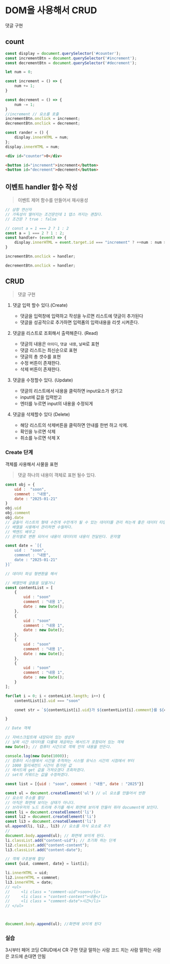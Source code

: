 # DOM을 사용해서 CRUD

댓글 구현

## count

```js
const display = document.querySelector('#counter');
const incrementBtn = document.querySelector('#increment');
const decrementBtn = document.querySelector('#decrement');

let num = 0;

const increment = () => {
    num += 1;
}

const decrement = () => {
    num -= 1;
}
//increment // 요소를 호출
incrementBtn.onclick = increment;
decrementBtn.onclick = decrement;

const rander = () {
    display.innerHTML = num;
};
display.innerHTML = num;

```

```html
<div id="counter">0</div>

<button id="increment">increment</button>
<button id="decrement">decrement</button>
```

## 이벤트 handler 함수 작성
> 이벤트 제어 함수를 만들어서 재사용성

```js
// 삼항 연산자
// 가독성이 떨어지는 조건문인데 1 뎁스 까지는 괜찮다.
// 조건문 ? true : false

// const a = 1 === 2 ? 1 : 2
const a = 1 === 2 ? 1 : 2;
const handler= (event) => {
    display.innerHTML = event.target.id === "increment" ? ++num : num > 0 ? --num : num;
}

incrementBtn.onclick = handler;

decrementBtn.onclick = handler;
```

## CRUD
> 댓글 구현

1. 댓글 입력 할수 있다.(Create)
    - 댓글을 입력창에 입력하고 작성을 누르면 리스트에 댓글이 추가된다
    - 댓글을 성공적으로 추가하면 입력폼의 입력내용을 리셋 시켜준다.

2. 댓글을 리스트로 조회해서 출력해준다. (Read)
    - 댓글의 내용은 `아이디`, `댓글 내용`, `날짜`로 표현
    - 댓글 리스트는 최신순으로 표현
    - 댓글의 총 갯수를 표현
    - 수정 버튼이 존재한다.
    - 삭제 버튼이 존재한다.

3. 댓글을 수정할수 있다. (Update)
    - 댓글의 리스트에서 내용을 클릭하면 input요소가 생기고
    - input에 값을 입력받고
    - 엔터를 누르면 input의 내용을 수정되게

4. 댓글을 삭제할수 있다 (Delete)
    - 해당 리스트의 삭제버튼을 클릭하면 안내를 한번 하고 삭제.
    - 확인을 누르면 삭제
    - 취소를 누르면 삭제 X

### Create 단계
객체를 사용해서 사물을 표현
> 댓글 하나의 내용이 객체로 표현 될수 있다.

```js
const obj = {
    uid :  "soon",
    commnet : "내용",
    date : "2025-01-21"
}
obj.uid
obj.comment
obj.date
// 글들이 리스트의 형태 수천개 수만개가 될 수 있는 데이터를 관리 하는게 좋은 데이터 타입
// 배열을 사용해서 관리하면 수월하다.
// 백엔드 배우고
// 문자열로 변환 되어서 내용이 데이터의 내용이 전달된다. 문자열

const date = `[{
    uid :  "soon",
    commnet : "내용",
    date : "2025-01-21"
}]`

// 데이터 파싱 형변환을 해서

// 배열안에 글들을 담을거니
const contentList = [
    {
        uid : "soon"
        comment : "내용 1",
        date : new Date();
    },
    {
        uid : "soon"
        comment : "내용 1",
        date : new Date();
    },
    {
        uid : "soon"
        comment : "내용 1",
        date : new Date();
    },
    {
        uid : "soon"
        comment : "내용 1",
        date : new Date();
    }  
];

for(let i = 0; i < contenList.length; i++) {
    contentList[i].uid === "soon"

    conet str = `${contentList[i].uid}가 ${contentList[i].comment}를 ${contentList[i].date}에 작성했음`

}

// Date 객체

// 자바스크립트에 내장되어 있는 생성자
// 날짜 시간 데이터를 다룰때 제공하는 메서드가 포함되어 있는 객체
new Date(); // 컴퓨터 시간으로 객체 안의 내용을 만든다.

console.log(new Date(1000));
// 컴퓨터 시스템에서 시간을 추적하는 시스템 유닉스 시간의 시점에서 부터
// 1000 밀리세컨드 시간이 증가된 값
// 메서드에 get 값을 가져오겠다 조회하겠다.
// set의 키워드는 값을 수정하겠다.
```

```js
const list = [{uid : "soon", comment : "내용", date : "2025"}]

const ul = document.createElement('ul') // ul 요소를 만들어서 반환
// 요소의 주소를 활당
// 아직은 화면에 보이는 상태가 아니다.
// 브라우저의 노드 트리에 추가를 해서 화면에 보이게 만들어 줘야 document에 보인다.
const li = document.createElement('li')
const li2 = document.createElement('li')
const li3 = document.createElement('li')
ul.append(li, li2,, li3) // 요소를 자식 요소로 추가
// 
document.body.append(ul); // 화면에 보이게 된다.
li.classList.add("content-uid"); // 초기화 하는 단계
li2.classList.add("content-content");
li3.classList.add("content-date");

// 객체 구조분해 할당
const {uid, comment, date} = list[i];

li.innerHTML = uid;
li2.innerHTML = commnet;
li3.innerHTML = date; 
// <ul>
//     <li class = "comment-uid">soon</li>
//     <li class = "content-content">내용</li>
//     <li class = "comment-date">시간</li>
// </ul>



document.body.append(ul); //화면에 보이게 된다
```


### 실습
3시부터 페어 코딩
CRUD에서 CR 구현 댓글
말하는 사람 코드 치는 사람
말하는 사람은 코드에 손대면 안됨
